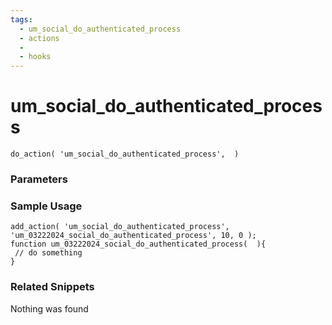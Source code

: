 ```yaml
---
tags: 
  - um_social_do_authenticated_process
  - actions
  - 
  - hooks
---
```

# um\_social\_do\_authenticated\_process

``` php:no-line-numbers
do_action( 'um_social_do_authenticated_process',  )
```
<div class='hook-sep'></div>

### Parameters

<div class='hook-sep'></div>



### Sample Usage

``` php:no-line-numbers
add_action( 'um_social_do_authenticated_process', 'um_03222024_social_do_authenticated_process', 10, 0 );
function um_03222024_social_do_authenticated_process(  ){
 // do something
}
```
<div class='hook-sep'></div>



### Related Snippets

Nothing was found


